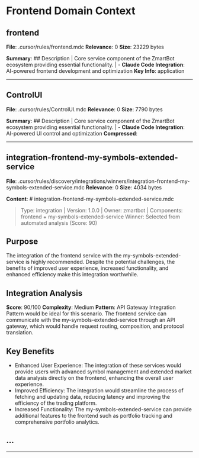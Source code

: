 # Frontend Domain Context

## frontend
**File**: .cursor/rules/frontend.mdc
**Relevance**: 0
**Size**: 23229 bytes

**Summary**: ## Description | Core service component of the ZmartBot ecosystem providing essential functionality. | - **Claude Code Integration**: AI-powered frontend development and optimization
**Key Info**: application

---

## ControlUI
**File**: .cursor/rules/ControlUI.mdc
**Relevance**: 0
**Size**: 7790 bytes

**Summary**: ## Description | Core service component of the ZmartBot ecosystem providing essential functionality. | - **Claude Code Integration**: AI-powered UI control and optimization
**Compressed**: 

---

## integration-frontend-my-symbols-extended-service
**File**: .cursor/rules/discovery/integrations/winners/integration-frontend-my-symbols-extended-service.mdc
**Relevance**: 0
**Size**: 4034 bytes

**Content**: # integration-frontend-my-symbols-extended-service.mdc
> Type: integration | Version: 1.0.0 | Owner: zmartbot | Components: frontend + my-symbols-extended-service
> Winner: Selected from automated analysis (Score: 90)

## Purpose
The integration of the frontend service with the my-symbols-extended-service is highly recommended. Despite the potential challenges, the benefits of improved user experience, increased functionality, and enhanced efficiency make this integration worthwhile.

## Integration Analysis
**Score**: 90/100
**Complexity**: Medium
**Pattern**: API Gateway Integration Pattern would be ideal for this scenario. The frontend service can communicate with the my-symbols-extended-service through an API gateway, which would handle request routing, composition, and protocol translation.

## Key Benefits
- Enhanced User Experience: The integration of these services would provide users with advanced symbol management and extended market data analysis directly on the frontend, enhancing the overall user experience.
- Improved Efficiency: The integration would streamline the process of fetching and updating data, reducing latency and improving the efficiency of the trading platform.
- Increased Functionality: The my-symbols-extended-service can provide additional features to the frontend such as portfolio tracking and comprehensive portfolio analytics.

## ...

---


